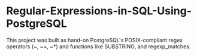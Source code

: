 # Regular-Expressions-in-SQL-Using-PostgreSQL
This project was built as hand-on PostgreSQL's POSIX-compliant regex operators (~, ~+, ~*) and functions like SUBSTRING, and regexp_matches. 
